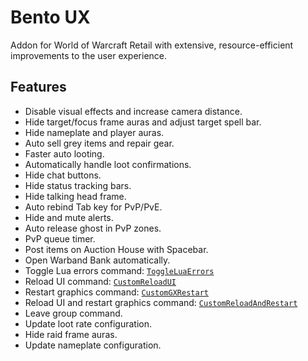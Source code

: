 # Bento UX

Addon for World of Warcraft Retail with extensive, resource-efficient improvements to the user experience.

## Features

- Disable visual effects and increase camera distance.
- Hide target/focus frame auras and adjust target spell bar.
- Hide nameplate and player auras.
- Auto sell grey items and repair gear.
- Faster auto looting.
- Automatically handle loot confirmations.
- Hide chat buttons.
- Hide status tracking bars.
- Hide talking head frame.
- Auto rebind Tab key for PvP/PvE.
- Hide and mute alerts.
- Auto release ghost in PvP zones.
- PvP queue timer.
- Post items on Auction House with Spacebar.
- Open Warband Bank automatically.
- Toggle Lua errors command: [`ToggleLuaErrors`](Commands.lua)
- Reload UI command: [`CustomReloadUI`](Commands.lua)
- Restart graphics command: [`CustomGXRestart`](Commands.lua)
- Reload UI and restart graphics command: [`CustomReloadAndRestart`](Commands.lua)
- Leave group command.
- Update loot rate configuration.
- Hide raid frame auras.
- Update nameplate configuration.
